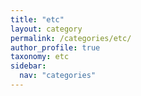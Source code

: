 ```yaml
---
title: "etc"
layout: category
permalink: /categories/etc/
author_profile: true
taxonomy: etc
sidebar:
  nav: "categories"
---
```

